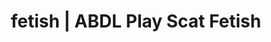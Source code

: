 ---
categories:
- E-Girl Erotica
- Gender-Fluid
- Self-Pleasure
- Vintage Boudoir
- Roleplay Fantasies
image: /assets/images/1747714216639.jpg
layout: post
schema:
  description: Premium adult content featuring ABDL Play, Scat Fetish. High-quality
    images with provocative themes.
  keywords:
  - ABDL Play
  - Scat Fetish
  - Sapphic Desires
  - Alt Aesthetic
  - Shibari
  - Digital Dominance
  - Queer Kinks
  name: 1747714216639 | ABDL Play Scat Fetish
  type: VisualArtwork
seo:
  description: Featured content with sensual Scat Fetish, ABDL Play. HD images available.
  keywords: Scat Fetish, ABDL Play
  og_image: /assets/images/1747714216639.jpg
  schema_type: VisualArtwork
tags:
- '#fetish'
- ABDL Play
- Scat Fetish
title: fetish | ABDL Play Scat Fetish
---